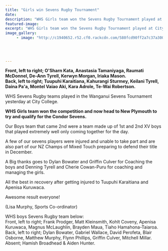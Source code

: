 ```yaml
---
title: "Girls win Sevens Rugby Tournament"
date: 
description: "WHS Girls team won the Sevens Rugby Tournament played at City College on Wednesday 19 October and now head to New Plymouth to try and qualify for the Condor Sevens..."
featured-image: 
excerpt: "WHS Girls team won the Sevens Rugby Tournament played at City College on Wednesday 19 October and now head to New Plymouth to try and qualify for the Condor Sevens."
image_gallery:
     - image: "http://c1940652.r52.cf0.rackcdn.com/580fcd90ff2a7c37a30014c2/WHS-Boys-2nd-team-photo.jpg"
	
	
	
	
---
```


<p><strong>Front, left to right; O'Sharn Kata, Anastasia Tamaniyaga, Raumati McDonnel, De-Ann Tyrell, Kerwyn Morgan, Iriaka Mason.</strong><br /><strong>Back, left to right; Tuupuhi Karaitiana, Kahurangi Sturmey, Keilani Tyrell, Daina Pa'a, Montel Vaiao Aki, Kara Adrole, Te-Wai Robertson.&nbsp;</strong></p>
<p><span>WHS Sevens Rugby teams played in the Wanganui Sevens Tournament yesterday at City College.&nbsp;</span></p>
<p><strong>WHS Girls team won the competition and now head to New Plymouth to try and qualify for the Condor Sevens.</strong></p>
<p><span>Our Boys team that came 2nd were a team made up of 1st and 2nd XV boys that played extremely well only coming together for the day.&nbsp;</span></p>
<p><span>A few of our sevens players were injured and unable to take part and are also part of our NZ Champs of Mixed Touch preparing to defend their title in</span><span class="text_exposed_show">&nbsp;December.&nbsp;<br /></span></p>
<p><span class="text_exposed_show">A Big thanks goes to Dylan Bowater and Griffin Culver for Coaching the boys and Denning Tyrell and Cherie Cowan-Puru for coaching and managing the girls.<br /></span></p>
<p><span class="text_exposed_show">All the best in recovery after getting injured to Tuupuhi Karaitiana and Apenisa Kuruwaca.<br /></span></p>
<p><span class="text_exposed_show">Awesome result everyone!</span></p>
<p><span class="text_exposed_show">(Lisa Murphy, Sports Co-ordinator)</span></p>
<p><span class="text_exposed_show">WHS boys Sevens Rugby team below:<br />Front, left to right; Frank Prodger, Matt Kleinsmith, Kohlt Coveny, Apenisa Kuruwaca, Magnus McLaughlin, Brayden Maua, Tiaho <span>Hamahona-</span>Taiaroa.<br />Back, left to right; Dylan Bowater, Gabriel Wallace, David Perofeta, Blair Osborne, Matthew Murphy, Flynn Phillips, Griffin Culver, Mitchell Millar.&nbsp;<br />Absent; <span>Hamish Broadhead &amp;&nbsp;</span>Aiden Hunter.</span></p>

